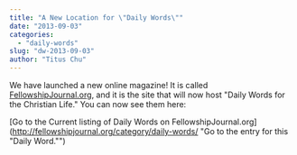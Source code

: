```yaml
---
title: "A New Location for \"Daily Words\""
date: "2013-09-03"
categories: 
  - "daily-words"
slug: "dw-2013-09-03"
author: "Titus Chu"
---
```


We have launched a new online magazine! It is called [FellowshipJournal.org](http://fellowshipjournal.org/), and it is the site that will now host "Daily Words for the Christian Life." You can now see them here:

[Go to the Current listing of Daily Words on FellowshipJournal.org](http://fellowshipjournal.org/category/daily-words/ "Go to the entry for this "Daily Word."")
